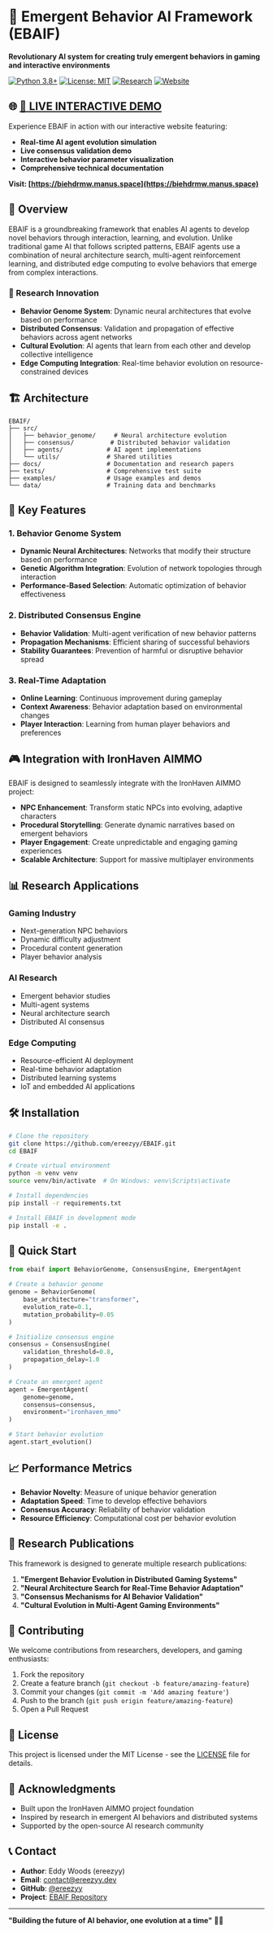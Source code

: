 # 🧬 Emergent Behavior AI Framework (EBAIF)

**Revolutionary AI system for creating truly emergent behaviors in gaming and interactive environments**

[![Python 3.8+](https://img.shields.io/badge/python-3.8+-blue.svg)](https://www.python.org/downloads/)
[![License: MIT](https://img.shields.io/badge/License-MIT-yellow.svg)](https://opensource.org/licenses/MIT)
[![Research](https://img.shields.io/badge/Research-Cutting%20Edge-red.svg)](https://github.com/ereezyy/EBAIF)
[![Website](https://img.shields.io/badge/Website-Live%20Demo-purple.svg)](https://biehdrmw.manus.space)

## 🌐 **[🚀 LIVE INTERACTIVE DEMO](https://biehdrmw.manus.space)**

Experience EBAIF in action with our interactive website featuring:
- **Real-time AI agent evolution simulation**
- **Live consensus validation demo**
- **Interactive behavior parameter visualization**
- **Comprehensive technical documentation**

**Visit: [https://biehdrmw.manus.space](https://biehdrmw.manus.space)**

## 🎯 Overview

EBAIF is a groundbreaking framework that enables AI agents to develop novel behaviors through interaction, learning, and evolution. Unlike traditional game AI that follows scripted patterns, EBAIF agents use a combination of neural architecture search, multi-agent reinforcement learning, and distributed edge computing to evolve behaviors that emerge from complex interactions.

### 🔬 Research Innovation

- **Behavior Genome System**: Dynamic neural architectures that evolve based on performance
- **Distributed Consensus**: Validation and propagation of effective behaviors across agent networks
- **Cultural Evolution**: AI agents that learn from each other and develop collective intelligence
- **Edge Computing Integration**: Real-time behavior evolution on resource-constrained devices

## 🏗️ Architecture

```
EBAIF/
├── src/
│   ├── behavior_genome/     # Neural architecture evolution
│   ├── consensus/          # Distributed behavior validation
│   ├── agents/            # AI agent implementations
│   └── utils/             # Shared utilities
├── docs/                  # Documentation and research papers
├── tests/                 # Comprehensive test suite
├── examples/              # Usage examples and demos
└── data/                  # Training data and benchmarks
```

## 🚀 Key Features

### 1. Behavior Genome System
- **Dynamic Neural Architectures**: Networks that modify their structure based on performance
- **Genetic Algorithm Integration**: Evolution of network topologies through interaction
- **Performance-Based Selection**: Automatic optimization of behavior effectiveness

### 2. Distributed Consensus Engine
- **Behavior Validation**: Multi-agent verification of new behavior patterns
- **Propagation Mechanisms**: Efficient sharing of successful behaviors
- **Stability Guarantees**: Prevention of harmful or disruptive behavior spread

### 3. Real-Time Adaptation
- **Online Learning**: Continuous improvement during gameplay
- **Context Awareness**: Behavior adaptation based on environmental changes
- **Player Interaction**: Learning from human player behaviors and preferences

## 🎮 Integration with IronHaven AIMMO

EBAIF is designed to seamlessly integrate with the IronHaven AIMMO project:

- **NPC Enhancement**: Transform static NPCs into evolving, adaptive characters
- **Procedural Storytelling**: Generate dynamic narratives based on emergent behaviors
- **Player Engagement**: Create unpredictable and engaging gaming experiences
- **Scalable Architecture**: Support for massive multiplayer environments

## 📊 Research Applications

### Gaming Industry
- Next-generation NPC behaviors
- Dynamic difficulty adjustment
- Procedural content generation
- Player behavior analysis

### AI Research
- Emergent behavior studies
- Multi-agent systems
- Neural architecture search
- Distributed AI consensus

### Edge Computing
- Resource-efficient AI deployment
- Real-time behavior adaptation
- Distributed learning systems
- IoT and embedded AI applications

## 🛠️ Installation

```bash
# Clone the repository
git clone https://github.com/ereezyy/EBAIF.git
cd EBAIF

# Create virtual environment
python -m venv venv
source venv/bin/activate  # On Windows: venv\Scripts\activate

# Install dependencies
pip install -r requirements.txt

# Install EBAIF in development mode
pip install -e .
```

## 🎯 Quick Start

```python
from ebaif import BehaviorGenome, ConsensusEngine, EmergentAgent

# Create a behavior genome
genome = BehaviorGenome(
    base_architecture="transformer",
    evolution_rate=0.1,
    mutation_probability=0.05
)

# Initialize consensus engine
consensus = ConsensusEngine(
    validation_threshold=0.8,
    propagation_delay=1.0
)

# Create an emergent agent
agent = EmergentAgent(
    genome=genome,
    consensus=consensus,
    environment="ironhaven_mmo"
)

# Start behavior evolution
agent.start_evolution()
```

## 📈 Performance Metrics

- **Behavior Novelty**: Measure of unique behavior generation
- **Adaptation Speed**: Time to develop effective behaviors
- **Consensus Accuracy**: Reliability of behavior validation
- **Resource Efficiency**: Computational cost per behavior evolution

## 🔬 Research Publications

This framework is designed to generate multiple research publications:

1. **"Emergent Behavior Evolution in Distributed Gaming Systems"**
2. **"Neural Architecture Search for Real-Time Behavior Adaptation"**
3. **"Consensus Mechanisms for AI Behavior Validation"**
4. **"Cultural Evolution in Multi-Agent Gaming Environments"**

## 🤝 Contributing

We welcome contributions from researchers, developers, and gaming enthusiasts:

1. Fork the repository
2. Create a feature branch (`git checkout -b feature/amazing-feature`)
3. Commit your changes (`git commit -m 'Add amazing feature'`)
4. Push to the branch (`git push origin feature/amazing-feature`)
5. Open a Pull Request

## 📄 License

This project is licensed under the MIT License - see the [LICENSE](LICENSE) file for details.

## 🙏 Acknowledgments

- Built upon the IronHaven AIMMO project foundation
- Inspired by research in emergent AI behaviors and distributed systems
- Supported by the open-source AI research community

## 📞 Contact

- **Author**: Eddy Woods (ereezyy)
- **Email**: contact@ereezyy.dev
- **GitHub**: [@ereezyy](https://github.com/ereezyy)
- **Project**: [EBAIF Repository](https://github.com/ereezyy/EBAIF)

---

**"Building the future of AI behavior, one evolution at a time"** 🧬🚀

